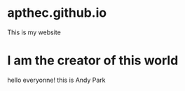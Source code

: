 # apthec.github.io
This is my  website
<h1> I am the creator of this world</h1>
<p>hello everyonne! this is Andy Park</p>

